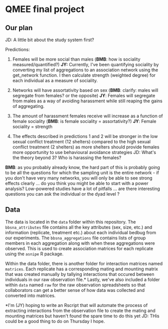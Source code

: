 # QMEE final project
## Our plan

JD: A little bit about the study system first?

Predictions:
1.	Females will be more social than males (**BMB**: how is sociality measured/quantified?)
**JY:** Currently, I've been quantifying sociality by converting my list of aggregations to an association network using the get_network function. I then calculate strength (weighted degree) for each individual as a measure of sociality. 

2.	Networks will have assortativity based on sex (**BMB**: clarify: males will segregate from females? or the opposite)
**JY**: Females will segregate from males as a way of avoiding harassment while still reaping the gains of aggregating. 

3.	The amount of harassment females receive will increase as a function of female sociality (**BMB**: is female sociality = assortativity?)
**JY**: Female sociality = strength

4.  The effects described in predictions 1 and 2 will be stronger in the low sexual conflict treatment (12 shelters) compared to the high sexual conflict treatment (2 shelters) as more shelters should provide females more opportunity to use behavioural avoidance strategies 
JD: What's the theory beyond 3? Who is harassing the females?

**BMB**: as you probably already know, the hard part of this is probably going to be all the questions for which the sampling unit is the entire network - if you don't have very many networks, you will only be able to see strong effects clearly ... do you think you might be able to start with a power analysis? Low-powered studies have a lot of pitfalls ... are there interesting questions you can ask the individual or the dyad level ?

## Data

The data is located in the `data` folder within this repository. The `bbsna_attributes` file contains all the key attributes (sex, size, etc.) and information (replicate, treatment etc.) about each individual bedbug from our experiments. The `bbsna_aggregations` file contains lists of group members in each aggregation along with when these aggregations were observed. This is used to create association matrices for each replicate using the `asnipe` R package. 

Within the data folder, there is another folder for interaction matrices named `matrices`. Each replicate has a corresponding mating and mounting matrix that was created manually by tallying interactions that occured between individuals in our raw observation file.* Lastly, we've also included a folder within `data` named `raw` for the raw observation spreadsheets so that collaborators can get a better sense of how data was collected and converted into matrices. 

*I'm (JY) hoping to write an Rscript that will automate the process of extracting interactions from the observation file to create the mating and mounting matrices but haven't found the spare time to do this yet
JD: THis could be a good thing to do on Thursday I hope.
